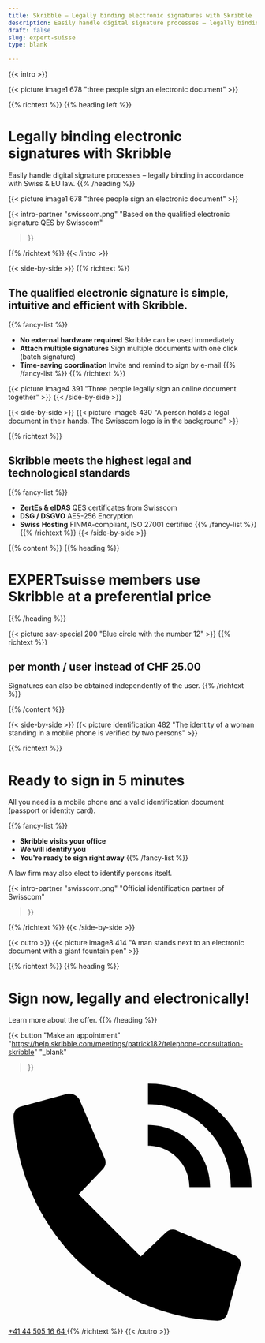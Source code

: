 ```yaml
---
title: Skribble – Legally binding electronic signatures with Skribble
description: Easily handle digital signature processes – legally binding in accordance with Swiss & EU law.
draft: false
slug: expert-suisse
type: blank

---
```


{{< intro >}}
<div class="hide-for-mobile">
  {{< picture image1 678 "three people sign an electronic document" >}}
</div>

{{% richtext %}}
{{% heading left %}}
# Legally binding electronic signatures with Skribble
Easily handle digital signature processes – legally binding in accordance with Swiss & EU law.
{{% /heading %}}

<div class="hide-for-desktop">
  {{< picture image1 678 "three people sign an electronic document" >}}
</div>

{{< intro-partner
  "swisscom.png"
  "Based on the qualified electronic signature QES by Swisscom"
>}}

{{% /richtext %}}
{{< /intro >}}

[//]: # (--------------------------------------------------------------------------------------------------------------)

{{< side-by-side >}}
{{% richtext %}}
## The qualified electronic signature is simple, intuitive and efficient with Skribble.
{{% fancy-list %}}
- **No external hardware required** Skribble can be used immediately
- **Attach multiple signatures** Sign multiple documents with one click (batch signature)
- **Time-saving coordination** Invite and remind to sign by e-mail
{{% /fancy-list %}}
{{% /richtext %}}

{{< picture image4 391 "Three people legally sign an online document together" >}}
{{< /side-by-side >}}

[//]: # (--------------------------------------------------------------------------------------------------------------)

{{< side-by-side >}}
{{< picture image5 430 "A person holds a legal document in their hands. The Swisscom logo is in the background" >}}

{{% richtext %}}
## Skribble meets the highest legal and technological standards
{{% fancy-list %}}
- **ZertEs & eIDAS** QES certificates from Swisscom
- **DSG / DSGVO** AES-256 Encryption
- **Swiss Hosting** FINMA-compliant, ISO 27001 certified
{{% /fancy-list %}}
{{% /richtext %}}
{{< /side-by-side >}}

[//]: # (--------------------------------------------------------------------------------------------------------------)

{{% content %}}
{{% heading %}}
# EXPERTsuisse members use Skribble at a preferential price
{{% /heading %}}

{{< picture sav-special 200 "Blue circle with the number 12" >}}
{{% richtext %}}

## per month / user instead of CHF 25.00
Signatures can also be obtained independently of the user.
{{% /richtext %}}

{{% /content %}}

[//]: # (--------------------------------------------------------------------------------------------------------------)

{{< side-by-side >}}
{{< picture identification 482 "The identity of a woman standing in a mobile phone is verified by two persons" >}}

{{% richtext %}}
# Ready to sign in 5 minutes

All you need is a mobile phone and a valid identification document (passport or identity card).

{{% fancy-list %}}
- **Skribble visits your office**
- **We will identify you**
- **You're ready to sign right away**
{{% /fancy-list %}}

A law firm may also elect to identify persons itself.

{{< intro-partner
  "swisscom.png"
  "Official identification partner of Swisscom"
>}}

{{% /richtext %}}
{{< /side-by-side >}}

[//]: # (--------------------------------------------------------------------------------------------------------------)

{{< outro >}}
{{< picture image8 414 "A man stands next to an electronic document with a giant fountain pen" >}}

{{% richtext %}}
{{% heading %}}
# Sign now, legally and electronically!
Learn more about the offer.
{{% /heading %}}

{{< button
  "Make an appointment"
  "https://help.skribble.com/meetings/patrick182/telephone-consultation-skribble"
  "_blank"
>}}
<a class="mobile-link" href="tel:+41445051664">
  <svg version="1.1" id="Ebene_1" xmlns="http://www.w3.org/2000/svg" xmlns:xlink="http://www.w3.org/1999/xlink" x="0px" y="0px"
	 viewBox="0 0 24 24" style="enable-background:new 0 0 24 24;" xml:space="preserve">
		<path d="M21.5,10.5h2c0-5.5-4.5-10-10-10v2C17.9,2.5,21.5,6.1,21.5,10.5z M17.5,10.5h2c0-3.3-2.7-6-6-6v2
			C15.7,6.5,17.5,8.3,17.5,10.5z M21.9,17.1l-5.6-2.4c-0.4-0.2-0.8-0.1-1.1,0.2l-2.4,2.3l-6-6l2.3-2.4c0.3-0.3,0.4-0.7,0.2-1.1
			L6.9,2.1C6.7,1.7,6.2,1.4,5.7,1.5L1.3,2.7c-0.5,0.1-0.8,0.5-0.8,1c0.3,5.2,2.4,10,6,13.7c3.7,3.6,8.6,5.8,13.7,6
			c0.5,0,0.9-0.3,1-0.8l1.2-4.4C22.6,17.8,22.3,17.3,21.9,17.1z"/>
  </svg>
  +41 44 505 16 64
</a>
{{% /richtext %}}
{{< /outro >}}
